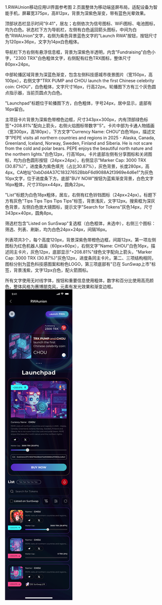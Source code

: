 1.RWAUnion移动应用UI界面参考图
2.页面整体为移动端竖屏布局，适配设备为智能手机，屏幕宽375px，高812px，背景为深紫色渐变，带有蓝色光晕效果。

顶部状态栏显示时间"9:41"，居左；右侧依次为信号图标、WiFi图标、电池图标，均为白色。状态栏下方为导航栏，左侧有白色返回箭头图标，中间为白色"RWAUnion"文字，右侧为紫色背景蓝色文字的"Launch RWA"按钮，按钮尺寸为120px×36px，文字为14px白色粗体。

导航栏下方右侧有悬浮信息框，背景为深紫色半透明，内含"Fundraising"白色小字，"2300 TRX"白色粗体文字，右侧配有红色TRX图标，整体尺寸80px×24px。

中部轮播区域背景为深蓝色渐变，包含左侧科技感城市夜景图片（宽150px，高100px），右侧文字"TRX PUMP and CHOU launch the first Chinese celebrity coin: CHOU"，白色粗体，文字尺寸16px，行高22px。轮播图下方有三个灰色圆点指示器，当前页圆点为白色。

"Launchpad"标题位于轮播图下方，白色粗体，字号24px，居中显示，底部有16px留白。

主项目卡片背景为深紫色带橙色边框，尺寸343px×300px，内有顶部绿色标签"+208.81%"配向上箭头，右侧火焰图标带数字"5"。卡片中部为卡通人物插画（宽300px，高180px），下方文字"Currency Name: CHOU"白色16px，描述文字"PEPE visits all northern countries and regions in 2025 - Alaska, Canada, Greenland, Iceland, Norway, Sweden, Finland and Siberia. He is not scare from the cold and polar bears. PEPE enjoys the beautiful north nature and the northern lights."白色12px，行高16px。卡片底部左侧有分享图标和关闭图标，均为白色圆形按钮（24px×24px），右侧显示"Marker Cap: 3000 TRX (30.87%)"，进度条为紫色填充（占比30.87%），灰色背景，长度280px，高4px。CA地址"0xbDd4A37C18327652BbbF6d9088A2f3969e4d6e1"为灰色10px文字，位于进度条下方。底部"BUY NOW"按钮为蓝紫渐变背景，白色文字16px粗体，尺寸310px×44px，圆角22px。

"List"标题为白色18px粗体，居左，右侧有红色铃铛图标（24px×24px）。标题下方有灰色"Tips Tips Tips Tips Tips"标签，背景浅灰，文字12px。搜索框为深灰色背景，左侧白色放大镜图标，提示文字"Search for Tokens"灰色14px，尺寸343px×40px，圆角8px。

筛选栏包含"Listed on SunSwap"复选框（白色框体，未选中），右侧三个图标：筛选、列表、刷新，均为白色24px×24px，间隔16px。

列表项共3个，每个高度120px，背景深紫色带橙色边框，间距12px。第一项左侧图标为红色机器人插画（60px×60px），右侧文字"Name: CHOU"白色16px，描述同主卡片，灰色12px，底部显示"+208.81%"绿色文字配向上箭头，"Marker Cap: 3000 TRX (30.87%)"灰色12px，进度条同主卡片。第二、三项结构相同，图标分别为蓝色科技感图案和粉色LOGO，第三项底部有"已在 SunSwap上市"标签，背景浅紫，文字12px白色，配火箭图标。

所有文字使用无衬线字体，按钮和重要信息使用粗体，数字和百分比使用高亮颜色，整体风格为赛博朋克风，元素有发光效果和渐变边框。![alt text](1-0首页.png)